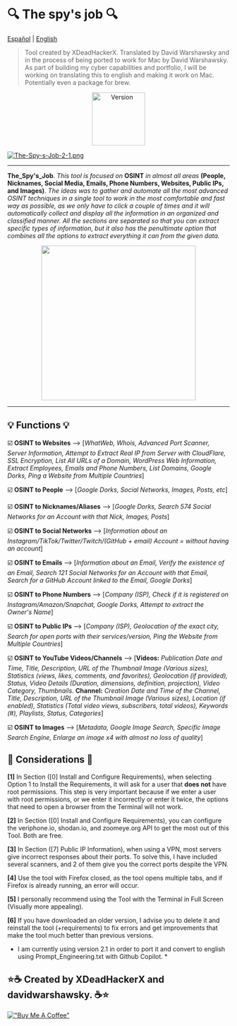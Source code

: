 # 🔍 The spy's job 🔍

[Español](https://github.com/XDeadHackerX/The_spy_job) | [English](https://github.com/SobrioRiot/The_spy_job)

> Tool created by XDeadHackerX. Translated by David Warshawsky and in the process of being ported to work for Mac by David Warshawsky. As part of building my cyber capabilities and portfolio, I will be working on translating this to english and making it work on Mac. Potentially even a package for brew.

<p align="center"><img width="120px" alt="Version" src="https://img.shields.io/badge/version-2.1-blue.svg?style=for-the-badge"/></p>

[![The-Spy-s-Job-2-1.png](https://i.postimg.cc/Xv2dY0Zt/The-Spy-s-Job-2-1.png)](https://postimg.cc/QBTHfwJq)

---

**The_Spy's_Job**. *This tool is focused on* **OSINT** *in almost all areas* **(People, Nicknames, Social Media, Emails, Phone Numbers, Websites, Public IPs, and Images)**. *The ideas was to gather and automate all the most advanced OSINT techniques in a single tool to work in the most comfortable and fast way as possible, as we only have to click a couple of times and it will automatically collect and display all the information in an organized and classified manner. All the sections are separated so that you can extract specific types of information, but it also has the penultimate option that combines all the options to extract everything it can from the given data.*
<p align="center"> <img width="350px" src="https://i.postimg.cc/258grZf5/world1.webp"></p>

---

## 💡 Functions 💡

:ballot_box_with_check: **OSINT to Websites** --> [*WhatWeb, Whois, Advanced Port Scanner, Server Information, Attempt to Extract Real IP from Server with CloudFlare, SSL Encryption, List All URLs of a Domain, WordPress Web Information, Extract Employees, Emails and Phone Numbers, List Domains, Google Dorks, Ping a Website from Multiple Countries*]

:ballot_box_with_check: **OSINT to People** --> [*Google Dorks, Social Networks, Images, Posts, etc*]

:ballot_box_with_check: **OSINT to Nicknames/Aliases** --> [*Google Dorks, Search 574 Social Networks for an Account with that Nick, Images, Posts*]

:ballot_box_with_check: **OSINT to Social Networks** --> [*Information about an Instagram/TikTok/Twitter/Twitch/(GitHub + email) Account = without having an account*]

:ballot_box_with_check: **OSINT to Emails** --> [*Information about an Email, Verify the existence of an Email, Search 121 Social Networks for an Account with that Email, Search for a GitHub Account linked to the Email, Google Dorks*]

:ballot_box_with_check: **OSINT to Phone Numbers** --> [*Company (ISP), Check if it is registered on Instagram/Amazon/Snapchat, Google Dorks, Attempt to extract the Owner's Name*]

:ballot_box_with_check: **OSINT to Public IPs** --> [*Company (ISP), Geolocation of the exact city, Search for open ports with their services/version, Ping the Website from Multiple Countries*]

:ballot_box_with_check: **OSINT to YouTube Videos/Channels** --> [**Videos:** *Publication Date and Time, Title, Description, URL of the Thumbnail Image (Various sizes), Statistics (views, likes, comments, and favorites), Geolocation (if provided), Status, Video Details (Duration, dimensions, definition, projection), Video Category, Thumbnails.* **Channel:** *Creation Date and Time of the Channel, Title, Description, URL of the Thumbnail Image (Various sizes), Location (if enabled), Statistics (Total video views, subscribers, total videos), Keywords (#), Playlists, Status, Categories*]

:ballot_box_with_check: **OSINT to Images** --> [*Metadata, Google Image Search, Specific Image Search Engine, Enlarge an image x4 with almost no loss of quality*]


## 🎲 Considerations 🎲

**[1]** In Section ([0] Install and Configure Requirements), when selecting Option 1 to Install the Requirements, it will ask for a user that **does not** have root permissions. This step is very important because if we enter a user with root permissions, or we enter it incorrectly or enter it twice, the options that need to open a browser from the Terminal will not work.

**[2]** In Section ([0] Install and Configure Requirements), you can configure the veriphone.io, shodan.io, and zoomeye.org API to get the most out of this Tool. Both are free.

**[3]** In Section ([7] Public IP Information), when using a VPN, most servers give incorrect responses about their ports. To solve this, I have included several scanners, and 2 of them give you the correct ports despite the VPN.

**[4]** Use the tool with Firefox closed, as the tool opens multiple tabs, and if Firefox is already running, an error will occur.

**[5]** I personally recommend using the Tool with the Terminal in Full Screen (Visually more appealing).

**[6]** If you have downloaded an older version, I advise you to delete it and reinstall the tool (+requirements) to fix errors and get improvements that make the tool much better than previous versions.

* I am currently using version 2.1 in order to port it and convert to english using Prompt_Engineering.txt with Github Copilot.  *
## ⭐☕ Created by XDeadHackerX and davidwarshawsky. ☕⭐


[!["Buy Me A Coffee"](https://www.buymeacoffee.com/assets/img/custom_images/orange_img.png)](https://www.buymeacoffee.com/davidwarshawsky)

